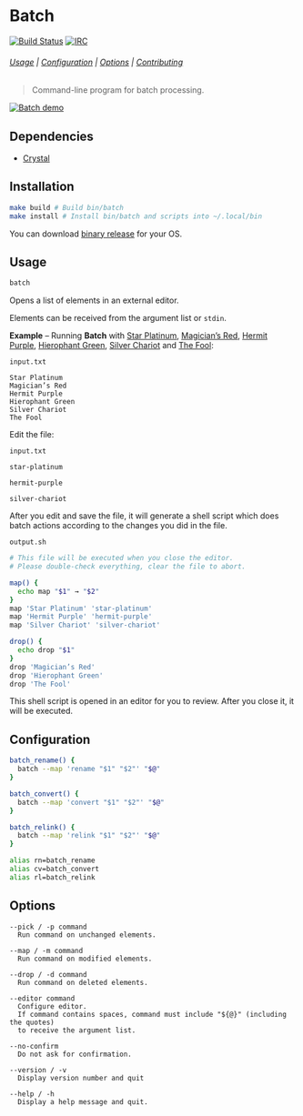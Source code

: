 # Batch

[![Build Status](https://travis-ci.org/alexherbo2/batch.svg)](https://travis-ci.org/alexherbo2/batch)
[![IRC](https://img.shields.io/badge/IRC-%23batch-blue)](https://webchat.freenode.net/#batch)

###### [Usage](#usage) | [Configuration](#configuration) | [Options](#options) | [Contributing](CONTRIBUTING)

> Command-line program for batch processing.

[![Batch demo](https://img.youtube.com/vi_webp/QN4mrZXYHPo/maxresdefault.webp)](https://youtu.be/QN4mrZXYHPo)

## Dependencies

- [Crystal]

## Installation

``` sh
make build # Build bin/batch
make install # Install bin/batch and scripts into ~/.local/bin
```

You can download [binary release](https://github.com/alexherbo2/batch/releases) for your OS.

## Usage

``` sh
batch
```

Opens a list of elements in an external editor.

Elements can be received from the argument list or `stdin`.

**Example** – Running **Batch** with [Star Platinum], [Magician’s Red], [Hermit Purple], [Hierophant Green], [Silver Chariot] and [The Fool]:

`input.txt`

```
Star Platinum
Magician’s Red
Hermit Purple
Hierophant Green
Silver Chariot
The Fool
```

Edit the file:

`input.txt`

```
star-platinum

hermit-purple

silver-chariot

```

After you edit and save the file, it will generate a shell script
which does batch actions according to the changes you did in the file.

`output.sh`

``` sh
# This file will be executed when you close the editor.
# Please double-check everything, clear the file to abort.

map() {
  echo map "$1" → "$2"
}
map 'Star Platinum' 'star-platinum'
map 'Hermit Purple' 'hermit-purple'
map 'Silver Chariot' 'silver-chariot'

drop() {
  echo drop "$1"
}
drop 'Magician’s Red'
drop 'Hierophant Green'
drop 'The Fool'
```

This shell script is opened in an editor for you to review.
After you close it, it will be executed.

## Configuration

``` sh
batch_rename() {
  batch --map 'rename "$1" "$2"' "$@"
}

batch_convert() {
  batch --map 'convert "$1" "$2"' "$@"
}

batch_relink() {
  batch --map 'relink "$1" "$2"' "$@"
}

alias rn=batch_rename
alias cv=batch_convert
alias rl=batch_relink
```

## Options

```
--pick / -p command
  Run command on unchanged elements.

--map / -m command
  Run command on modified elements.

--drop / -d command
  Run command on deleted elements.

--editor command
  Configure editor.
  If command contains spaces, command must include "${@}" (including the quotes)
  to receive the argument list.

--no-confirm
  Do not ask for confirmation.

--version / -v
  Display version number and quit

--help / -h
  Display a help message and quit.
```

[Crystal]: https://crystal-lang.org
[Star Platinum]: https://jojo.fandom.com/wiki/Star_Platinum
[Magician’s Red]: https://jojo.fandom.com/wiki/Magician's_Red
[Hermit Purple]: https://jojo.fandom.com/wiki/Hermit_Purple
[Hierophant Green]: https://jojo.fandom.com/wiki/Hierophant_Green
[Silver Chariot]: https://jojo.fandom.com/wiki/Silver_Chariot
[The Fool]: https://jojo.fandom.com/wiki/The_Fool

